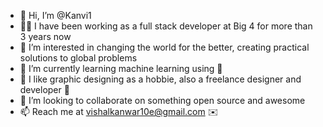 - 👋 Hi, I’m @Kanvi1
- 🧑‍💻 I have been working as a full stack developer at Big 4 for more than 3 years now
- 👀 I’m interested in changing the world for the better, creating practical solutions to global problems
- 🌱 I’m currently learning machine learning using 🐍
- 🙌 I like graphic designing as a hobbie, also a freelance designer and developer 🦄
- 💞️ I’m looking to collaborate on something open source and awesome
- 📫 Reach me at vishalkanwar10e@gmail.com ✉️

<!---
Kanvi1/Kanvi1 is a ✨ special ✨ repository because its `README.md` (this file) appears on your GitHub profile.
You can click the Preview link to take a look at your changes.
--->
